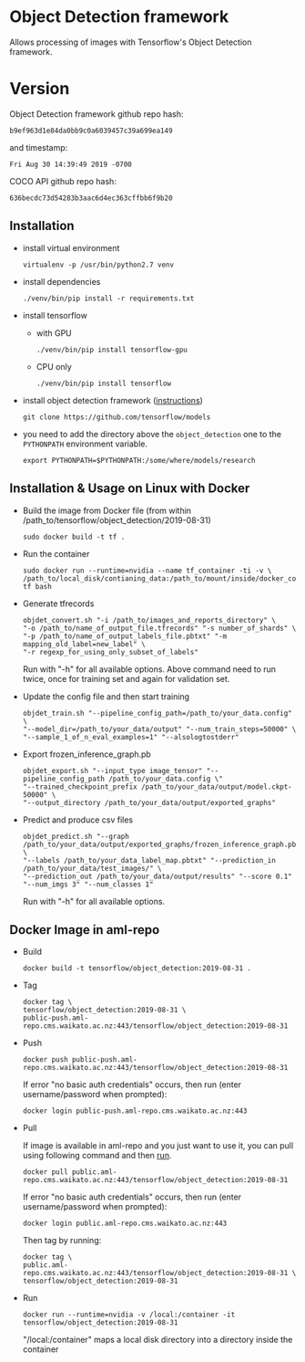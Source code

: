 # Object Detection framework

Allows processing of images with Tensorflow's Object Detection framework. 

# Version

Object Detection framework github repo hash:

```
b9ef963d1e84da0bb9c0a6039457c39a699ea149
```

and timestamp:

```
Fri Aug 30 14:39:49 2019 -0700
```

COCO API github repo hash:

```
636becdc73d54283b3aac6d4ec363cffbb6f9b20
```

## Installation

* install virtual environment

  ```commandline
  virtualenv -p /usr/bin/python2.7 venv
  ```

* install dependencies

  ```commandline
  ./venv/bin/pip install -r requirements.txt 
  ```

* install tensorflow

  * with GPU
  
    ```commandline
    ./venv/bin/pip install tensorflow-gpu
    ```
    
  * CPU only
  
    ```commandline
    ./venv/bin/pip install tensorflow
    ```
    
* install object detection framework ([instructions](https://github.com/tensorflow/models/blob/master/research/object_detection/g3doc/installation.md))

  ```commandline
  git clone https://github.com/tensorflow/models
  ```

* you need to add the directory above the `object_detection` one to the `PYTHONPATH`
  environment variable.
  
  ```commandline
  export PYTHONPATH=$PYTHONPATH:/some/where/models/research
  ```
## Installation & Usage on Linux with Docker

* Build the image from Docker file (from within /path_to/tensorflow/object_detection/2019-08-31)

  ```commandline
  sudo docker build -t tf .
  ```
  
* Run the container

  ```commandline
  sudo docker run --runtime=nvidia --name tf_container -ti -v \
  /path_to/local_disk/contianing_data:/path_to/mount/inside/docker_container tf bash
  ```

* Generate tfrecords

  ```commandline
  objdet_convert.sh "-i /path_to/images_and_reports_directory" \
  "-o /path_to/name_of_output_file.tfrecords" "-s number_of_shards" \
  "-p /path_to/name_of_output_labels_file.pbtxt" "-m mapping_old_label=new_label" \
  "-r regexp_for_using_only_subset_of_labels"
  ```
  Run with "-h" for all available options.
  Above command need to run twice, once for training set and again for validation set.

* Update the config file and then start training

  ```commandline
  objdet_train.sh "--pipeline_config_path=/path_to/your_data.config" \
  "--model_dir=/path_to/your_data/output" "--num_train_steps=50000" \
  "--sample_1_of_n_eval_examples=1" "--alsologtostderr"
  ```

* Export frozen_inference_graph.pb

  ```commandline
  objdet_export.sh "--input_type image_tensor" "--pipeline_config_path /path_to/your_data.config \"
  "--trained_checkpoint_prefix /path_to/your_data/output/model.ckpt-50000" \
  "--output_directory /path_to/your_data/output/exported_graphs"
  ```

* Predict and produce csv files

  ```commandline
  objdet_predict.sh "--graph /path_to/your_data/output/exported_graphs/frozen_inference_graph.pb" \
  "--labels /path_to/your_data_label_map.pbtxt" "--prediction_in /path_to/your_data/test_images/" \
  "--prediction_out /path_to/your_data/output/results" "--score 0.1" "--num_imgs 3" "--num_classes 1"
  ```
  Run with "-h" for all available options.

## Docker Image in aml-repo

* Build

  ```commandline
  docker build -t tensorflow/object_detection:2019-08-31 .
  ```
  
* Tag

  ```commandline
  docker tag \
  tensorflow/object_detection:2019-08-31 \
  public-push.aml-repo.cms.waikato.ac.nz:443/tensorflow/object_detection:2019-08-31
  ```
  
* Push

  ```commandline
  docker push public-push.aml-repo.cms.waikato.ac.nz:443/tensorflow/object_detection:2019-08-31
  ```
  If error "no basic auth credentials" occurs, then run (enter username/password when prompted):
  
  ```commandline
  docker login public-push.aml-repo.cms.waikato.ac.nz:443
  ```
  
* Pull

  If image is available in aml-repo and you just want to use it, you can pull using following command and then [run](#run).

  ```commandline
  docker pull public.aml-repo.cms.waikato.ac.nz:443/tensorflow/object_detection:2019-08-31
  ```
  If error "no basic auth credentials" occurs, then run (enter username/password when prompted):
  
  ```commandline
  docker login public.aml-repo.cms.waikato.ac.nz:443
  ```
  Then tag by running:
  
  ```commandline
  docker tag \
  public.aml-repo.cms.waikato.ac.nz:443/tensorflow/object_detection:2019-08-31 \
  tensorflow/object_detection:2019-08-31
  ```
  
* <a name="run">Run</a>

  ```commandline
  docker run --runtime=nvidia -v /local:/container -it tensorflow/object_detection:2019-08-31
  ```
  "/local:/container" maps a local disk directory into a directory inside the container
